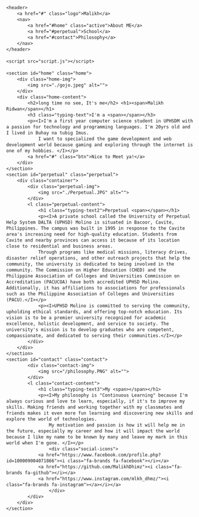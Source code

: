 <!DOCTYPE html>
<html lang="en">
    
<header>
    <meta charset="UTF-8">
    <meta name="viewport" content="width=device-width, initial-scale=1.0">
    <link rel="stylesheet" href="https://cdnjs.cloudflare.com/ajax/libs/font-awesome/6.5.2/css/all.min.css">
    <link rel="stylesheet" href="style.css">
    <title>Personal Website</title>

</header>

<body>

    <header>
        <a href="#" class="logo">Malikh</a>
        <nav>
            <a href="#home" class="active">About ME</a>
            <a href="#perpetual">School</a>
            <a href="#contact">Philosophy</a>
        </nav>
    </header>

    <script src="script.js"></script>

    <section id="home" class="home">
        <div class="home-img">
            <img src="./gojo.jpeg" alt="">
        </div>
        <div class="home-content">
            <h2>long time no see, It's me</h2> <h1><span>Malikh Ridwan</span></h1>
            <h3 class="typing-text">I'm a <span></span></h3>
            <p><I>I'm a first year computer science student in UPHSDM with a passion for technology and programming languages. I'm 20yrs old and I lived in Buhay na tubig Imus.
                I want to specialized the game development and web development world because gaming and exploring through the internet is one of my hobbies. </I></p>
            <a href="#" class="btn">Nice to Meet ya!</a>
        </div>
    </section>
    <section id="perpetual" class="perpetual">
        <div class="container">
            <div class="perpetual-img">
                <img src="./Perpetual.JPG" alt="">
            </div>
            <l class="perpetual-content">
                <h1 class="typing-text2">Perpetual <span></span></h1>
                <p><I>A private school called the University of Perpetual Help System DALTA (UPHSD) Molino is situated in Bacoor, Cavite, Philippines. The campus was built in 1995 in response to the Cavite area's increasing need for high-quality education. Students from Cavite and nearby provinces can access it because of its location close to residential and business areas.
                Through programs like medical missions, literacy drives, disaster relief operations, and other outreach projects that help the community, the university is dedicated to being involved in the community. The Commission on Higher Education (CHED) and the Philippine Association of Colleges and Universities Commission on Accreditation (PACUCOA) have both accredited UPHSD Molino. Additionally, it has affiliations to associations for professionals such as the Philippine Association of Colleges and Universities (PACU).</I></p>
                <p><I>UPHSD Molino is committed to serving the community, upholding ethical standards, and offering top-notch education. Its vision is to be a premier university recognized for academic excellence, holistic development, and service to society. The university's mission is to develop graduates who are competent, compassionate, and dedicated to serving their communities.</I></p>
            </div>
        </div>
    </section>
    <section id="contact" class="contact">
            <div class="contact-img">
                <img src="/philosophy.PNG" alt="">
            </div>
            <l class="contact-content">
                <h1 class="typing-text3">My <span></span></h1>
                <p><I>My philosophy is "Continuous Learning" because I'm always curious and love to learn, especially, if it's to improve my skills. Making friends and working together with my classmates and friends makes it even more fun learning and discovering new skills and explore the world of technologies.
                    My motivation and passion is how it will help me in the future, especially my career and how it will impact the world because I like my name to be known by many and leave my mark in this world when I'm gone. </I></p>
                    <div class="social-icons">
                <a href="https://www.facebook.com/profile.php?id=100009004071866"><i class="fa-brands fa-facebook"></i></a>
                <a href="https://github.com/MalikhDhimz"><i class="fa-brands fa-github"></i></a>
                <a href="https://www.instagram.com/mlkh_dhmz/"><i class="fa-brands fa-instagram"></a></i></a>
                    </div>
            </div>
        </div>
    </section>

</body>
</html>
